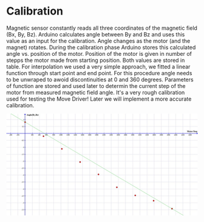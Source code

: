 # Calibration

Magnetic sensor constantly reads all three coordinates of the magnetic field (Bx, By, Bz). Arduino calculates angle between By and Bz and uses this value as an input for the calibration. Angle changes as the motor (and the magnet) rotates. During the calibration phase Arduino stores this calculated angle vs. position of the motor. Position of the motor is given in number of stepps the motor made from starting position. Both values are stored in table. For interpolation we used a very simple approach, we fitted a linear function through start point and end point. For this procedure angle needs to be unwraped to awoid discontinuities at 0 and 360 degrees. Parameters of function are stored and used later to determin the current step of the motor from measured magnetic field angle. It's a very rough calibration used for testing the Move Driver! Later we will implement a more accurate calibration.


![fit_plot](images/fit.jpg)
